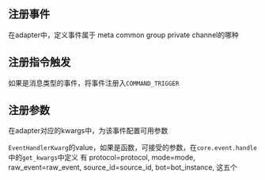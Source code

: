## 注册事件

在adapter中，定义事件属于 meta common group private channel的哪种

## 注册指令触发

如果是消息类型的事件，将事件注册入`COMMAND_TRIGGER`

## 注册参数

在adapter对应的kwargs中，为该事件配置可用参数

`EventHandlerKwarg`的value，如果是函数，可接受的参数，在`core.event.handle`中的`get_kwargs`中定义
有
        protocol=protocol,
        mode=mode,
        raw_event=raw_event,
        source_id=source_id,
        bot=bot_instance,
    这五个
